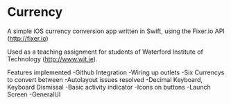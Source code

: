 # Currency
A simple iOS currency conversion app written in Swift, using the Fixer.io API (http://fixer.io)

Used as a teaching assignment for students of Waterford Institute of Technology (http://www.wit.ie).

Features implemented
-Github Integration
-Wiring up outlets
-Six Currencys to convert between
-Autolayout issues resolved
-Decimal Keyboard, Keyboard Dismissal
-Basic activity indicator
-Icons on buttons
-Launch Screen
-GeneralUI
